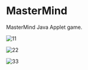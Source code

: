 # MasterMind
MasterMind Java Applet game.

![11](https://user-images.githubusercontent.com/36226594/39758073-287456b0-52cf-11e8-9e83-e8adfc9164f8.png)

![22](https://user-images.githubusercontent.com/36226594/39758088-334b2e42-52cf-11e8-8067-0825b38e4d29.png)

![33](https://user-images.githubusercontent.com/36226594/39758091-360f3c9a-52cf-11e8-821d-aa7f88c6b5df.png)
